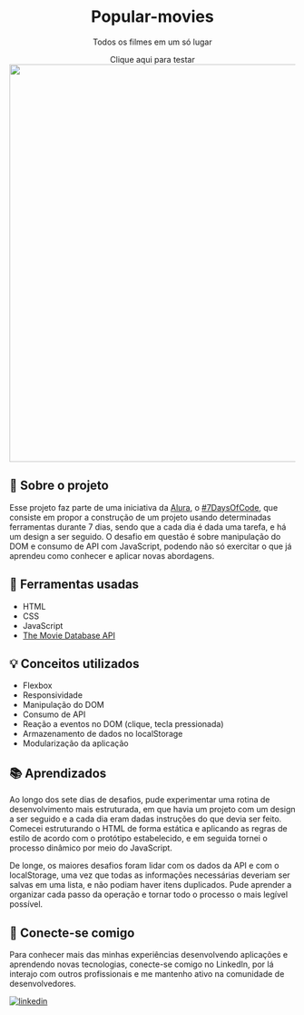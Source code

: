 <h1 align='center'>Popular-movies</h1>
<p align='center'>Todos os filmes em um só lugar</p>
<div align='center'><a>Clique aqui para testar</a></div>

<div align='center'>
  <img src='https://github.com/gustavo-atanazio/popular-movies/assets/124182846/94aa3893-4e73-4db7-99d2-d2814b14a509' width='700px'/>
</div>

## 📘 Sobre o projeto
Esse projeto faz parte de uma iniciativa da [Alura](https://www.alura.com.br/), o [#7DaysOfCode](https://7daysofcode.io/), que consiste em propor a construção de um projeto usando determinadas ferramentas durante 7 dias, sendo que a cada dia é dada uma tarefa, e há um design a ser seguido. O desafio em questão é sobre manipulação do DOM e consumo de API com JavaScript, podendo não só exercitar o que já aprendeu como conhecer e aplicar novas abordagens.

## 🔨 Ferramentas usadas
- HTML
- CSS
- JavaScript
- [The Movie Database API](https://developer.themoviedb.org/docs)

## 💡 Conceitos utilizados
- Flexbox
- Responsividade
- Manipulação do DOM
- Consumo de API
- Reação a eventos no DOM (clique, tecla pressionada)
- Armazenamento de dados no localStorage
- Modularização da aplicação

## 📚 Aprendizados
Ao longo dos sete dias de desafios, pude experimentar uma rotina de desenvolvimento mais estruturada, em que havia um projeto com um design a ser seguido e a cada dia eram dadas instruções do que devia ser feito. Comecei estruturando o HTML de forma estática e aplicando as regras de estilo de acordo com o protótipo estabelecido, e em seguida tornei o processo dinâmico por meio do JavaScript.

De longe, os maiores desafios foram lidar com os dados da API e com o localStorage, uma vez que todas as informações necessárias deveriam ser salvas em uma lista, e não podiam haver itens duplicados. Pude aprender a organizar cada passo da operação e tornar todo o processo o mais legível possível. 

## 🤝 Conecte-se comigo
Para conhecer mais das minhas experiências desenvolvendo aplicações e aprendendo novas tecnologias, conecte-se comigo no LinkedIn, por lá interajo com outros profissionais e me mantenho ativo na comunidade de desenvolvedores.

[![linkedin](https://img.shields.io/badge/linkedin-0A66C2?style=for-the-badge&logo=linkedin&logoColor=white)](https://www.linkedin.com/in/gustavo-atanazio)